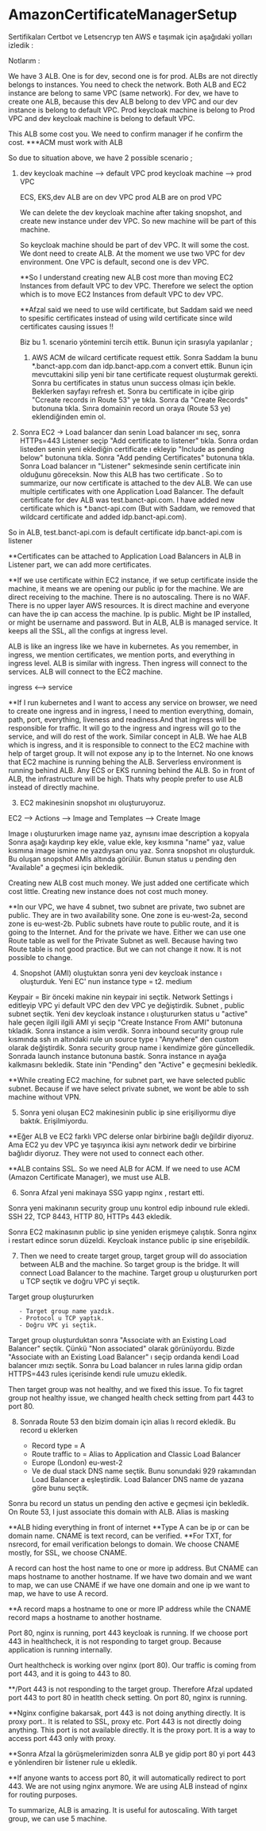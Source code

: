 # AmazonCertificateManagerSetup

Sertifikaları Certbot ve Letsencryp ten AWS e taşımak için aşağıdaki yolları izledik :

Notlarım :

We have 3 ALB. One is for dev, second one is for prod. ALBs are not directly belongs to instances. You need to check the network. Both ALB and EC2 instance are belong to same VPC (same network). For dev, we have to create one ALB, because this dev ALB belong to dev VPC and our dev instance is belong to default VPC. Prod keycloak machine is belong to Prod VPC and dev keycloak machine is belong to default VPC.

This ALB some cost you. We need to confirm manager if he confirm the cost. ***ACM must work with ALB

So due to situation above, we have 2 possible scenario ;

1) dev keycloak machine --> default VPC
   prod keycloak machine --> prod VPC
   
   ECS, EKS,dev ALB are on dev VPC
   prod ALB are on prod VPC
   
   We can delete the dev keycloak machine after taking snopshot, and create new instance under dev VPC. So new machine will be part of this machine.
   
   So keycloak machine should be part of dev VPC. It will some the cost. We dont need to create ALB. At the moment we use two VPC for dev environment. One VPC is default, second one is dev VPC.
   
   **So I understand creating new ALB cost more than moving EC2 Instances from default VPC to dev VPC. Therefore we select the option which is to move EC2 Instances from default VPC to dev VPC.
   
   **Afzal said we need to use wild certificate, but Saddam said we need to spesific certificates instead of using wild certificate since wild certificates causing issues !!
   
   Biz bu 1. scenario yöntemini tercih ettik. Bunun için sırasıyla yapılanlar ;
   
   1) AWS ACM de wilcard certificate request ettik. Sonra Saddam la bunu *.banct-app.com dan idp.banct-app.com a convert ettik. Bunun için mevcuttakini silip yeni bir tane certificate request oluşturmak gerekti. Sonra bu certificates in status unun success olması için bekle. Beklerken  sayfayı refresh et. Sonra bu certificate in içibe girip "Ccreate records in Route 53" ye tıkla. Sonra da "Create Records" butonuna tıkla. Sınra domainin record un oraya (Route 53 ye) eklendiğinden emin ol.

2) Sonra EC2 -> Load balancer dan senin Load balancer ını seç, sonra HTTPs=443 Listener seçip "Add certificate to listener" tıkla. Sonra ordan listeden senin yeni eklediğin certificate ı ekleyip "Include as pending below" butonuna tıkla. Sonra "Add pending Certificates" butonuna tıkla. Sonra Load balancer ın "Listener"  sekmesinde senin certificate inin olduğunu göreceksin. Now this ALB has two certificate . So to summarize, our now certificate is attached to the dev ALB. We can use multiple certificates with one Application Load Balancer. The default certificate for dev ALB was test.banct-api.com. I have added new certificate which is *.banct-api.com (But with Saddam, we removed that wildcard certificate and added idp.banct-api.com).

So in ALB, test.banct-api.com is default certificate
           idp.banct-api.com is listener
           
**Certificates can be attached to Application Load Balancers in ALB in Listener part, we can add more certificates.

**If we use certificate within EC2 instance, if we setup certificate inside the machine, it means we are opening our public ip for the machine. We are direct receiving to the machine. There is no autoscaling. There is no WAF. There is no upper layer AWS resources. It is direct machine and everyone can have the ip can access the machine. Ip is public. Might be IP installed, or might be username and password. But in ALB, ALB is managed service. It keeps all the SSL, all the configs at ingress level.

ALB is like an ingress like we have in kubernetes. As you remember, in ingress, we mention certificates, we mention ports, and everything in ingress level. ALB is similar with ingress. Then ingress will connect to the services. ALB will connect to the EC2 machine.

ingress <--> service

**If I run kubernetes and I want to access any service on browser, we need to create one ingress and in ingress, I need to mention everything, domain, path, port, everything, liveness and readiness.And that ingress will be responsible for traffic. It will go to the ingress and ingress will go to the service, and will do rest of the work. Similar concept in ALB. We hae ALB which is ingress, and it is responsible to connect to the EC2 machine with help of target group. It will not expose any ip to the Internet. No one knows that EC2 machine is running behing the ALB. Serverless environment is running behind ALB. Any ECS or EKS running behind the ALB. So in front of ALB, the infrastructure will be high. Thats why people prefer to use ALB instead of directly machine.


3) EC2 makinesinin snopshot ını oluşturuyoruz. 

EC2 --> Actions --> Image and Templates --> Create Image

Image ı oluştururken image name yaz, aynısını imae description a kopyala Sonra aşağı kaydırıp key ekle, value ekle, key kısmına "name" yaz, value kısmına image ismine ne yazdıysan onu yaz. Sonra snopshot ını oluşturduk. Bu oluşan snopshot AMIs altında görülür. Bunun status u pending den "Available" a geçmesi için bekledik.

Creating new ALB cost much money. We just added one certificate which cost little. Creating new instance does not cost much money.

**In our VPC, we have 4 subnet, two subnet are private, two subnet are public. They are in two availability sone. One zone is eu-west-2a, second zone is eu-west-2b. Public subnets have route to public route, and it is going to the Internet. And for the private we have. Either we can use one Route table as well for the Private Subnet as well. Because having two Route table is not good practice. But we can not change it now. It is not possible to change.

4) Snopshot (AMI) oluştuktan sonra yeni dev keycloak instance ı oluşturduk. Yeni EC' nun instance type = t2. medium

Keypair = Bir önceki makine nin keypair ini seçtik. Network Settings i editleyip VPC yi default VPC den dev VPC ye değiştirdik. Subnet , public subnet seçtik. Yeni dev keycloak instance ı oluştururken status u "active" hale geçen ilgili ilgili AMI yi seçip "Create Instance From AMI" butonuna tıkladık. Sonra instance a isim verdik. Sonra inbound security group rule kısmında ssh ın altındaki rule un source type ı "Anywhere" den custom olarak değiştirdik. Sonra security group name i kendimize göre güncelledik. Sonrada launch instance butonuna bastık. Sonra instance ın ayağa kalkmasını bekledik. State inin "Pending" den "Active" e geçmesini bekledik.

**While creating EC2 machine, for subnet part, we have selected public subnet. Because if we have select private subnet, we wont be able to ssh machine without VPN.

5) Sonra yeni oluşan EC2 makinesinin public ip sine erişiliyormu diye baktık. Erişilmiyordu.

**Eğer ALB ve EC2 farklı VPC delerse onlar birbirine bağlı değildir diyoruz. Ama EC2 yu dev VPC ye taşıyınca ikisi aynı network dedir ve birbirine bağlıdır diyoruz. They were not used to connect each other.

**ALB contains SSL. So we need ALB for ACM. If we need to use ACM (Amazon Certificate Manager), we must use ALB.

6) Sonra Afzal yeni makinaya SSG yapıp nginx , restart etti.
  
 Sonra yeni makinanın security group unu kontrol edip inbound rule ekledi. SSH 22, TCP 8443, HTTP 80, HTTPs 443 ekledik.
 
 Sonra EC2 makinasının public ip sine yeniden erişmeye çalıştık. Sonra nginx i restart edince sorun düzeldi. Keycloak instance public ip sine erişebildik.
 
 7) Then we need to create target group, target group will do association between ALB and the machine. So target group is the bridge. It will connect Load Balancer to the machine. Target group u oluştururken port u TCP seçtik ve doğru VPC yi seçtik.

Target group oluştururken

       - Target group name yazdık.
       - Protocol u TCP yaptık.
       - Doğru VPC yi seçtik.
       
Target group oluşturduktan sonra "Associate with an Existing Load Balancer" seçtik. Çünkü "Non associated" olarak görünüyordu.  Bizde "Associate with an Existing Load Balancer" ı seçip ordanda kendi Load balancer ımızı seçtik. Sonra bu Load balancer ın rules larına gidip ordan HTTPS=443  rules içerisinde kendi rule umuzu ekledik.

Then target group was not healthy, and we fixed this issue. To fix tagret group not healthy issue, we changed health check setting from part 443 to port 80.

8) Sonrada Route 53 den bizim domain için alias lı record ekledik. Bu record u eklerken

   - Record type = A
   - Route traffic to = Alias to Application and Classic Load Balancer
   - Europe (London) eu-west-2
   - Ve de dual stack DNS name seçtik. Bunu sonundaki 929 rakamından Load Balancer a eşleştirdik. Load Balancer DNS name de yazana göre bunu seçtik.

Sonra bu record un status un pending den active e geçmesi için bekledik. 
On Route 53, I just associate this domain with ALB. Alias is masking

**ALB hiding everything in front of internet
**Type A can be ip or can be domain name. CNAME is text record, can be verified.
**For TXT, for nsrecord, for email verification belongs to domain. We choose CNAME mostly, for SSL, we choose CNAME.

A record can host the host name to one or more ip address. But CNAME can maps hostname to another hostname. If we have two domain and we want to map, we can use CNAME
 if we have one domain and one ip we want to map, we have to use A record.
 
 **A record maps a hostname to one or more IP address while the CNAME record maps a hostname to another hostname.
 
 Port 80, nginx is running, port 443 keycloak is running. If we choose port 443 in healthcheck, it is not responding to target group. Because application is running internally.
 
 Ourt healthcheck is working over nginx (port 80). Our traffic is coming from port 443, and it is going to 443 to 80.
 
 **/Port 443 is not responding to the target group. Therefore Afzal updated port 443 to port 80 in heatlth check setting. On port 80, nginx is running.
 
 **Nginx configine bakarsak, port 443 is not doing anything directly. It is proxy port.. It is related to SSL, proxy etc. Port 443 is not directly doing anything. This port is not available directly. It is the proxy port. It is a way to access port 443 only with proxy.
 
 **Sonra Afzal la görüşmelerimizden sonra ALB ye gidip port 80 yi port 443 e yönlendiren bir listener rule u ekledik.
 
 **If anyone wants to access port 80, it will automatically redirect to port 443. We are not using nginx anymore. We are using ALB instead of nginx for routing purposes.
 
To summarize, ALB is amazing. It is useful for autoscaling. With target group, we can use 5 machine.
   























